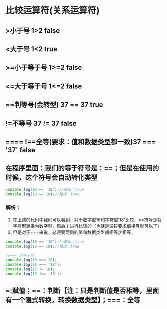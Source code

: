 # 比较运算符(关系运算符)

## >小于号     1>2   false

## <大于号     1<2   true

## >=小于等于号     1>=2   false

## <=大于等于号     1<=2   false

## ==判等号(会转型)   37 == 37  true

## !=不等号   37 != 37  false

## ====  !==全等(要求：值和数据类型都一致)37 === '37'    false

## 在程序里面：我们的等于符号是：==；但是在使用的时候，这个符号会自动转化类型

```javaScript
console.log(18 == '18');//输出：true
console.log(18 == 18);//输出：true
```

### 解析：

1. 在上述的代码中我们可以看到，对于数字型18和字符型'18'比较，==符号是将字符型转换为数字型，然后才进行比较的（也就是说只要求值相等就可以了）
2. 但是对于===来说，必须要两侧的值和数据类型都相等才相等，

```javascript
console.log(18 == '18');//输出：true
console.log(18 == 18);//输出：true

//=== 全等于符
console.log(18 === 18);
console.log(18 === '18');
console.log(18 != 18);
console.log(18 !== '18');
```

## =:赋值；==：判断【注：只是判断值是否相等，里面有一个隐式转换，转换数据类型】；===：全等
